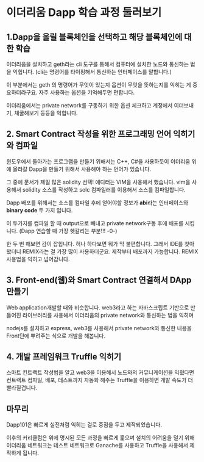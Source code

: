 # 이더리움 Dapp 학습 과정 둘러보기

## 1.Dapp을 올릴 블록체인을 선택하고 해당 블록체인에 대한 학습

이더리움을 설치하고 geth라는 cli 도구를 통해서 컴퓨터에 설치한 노드와 통신하는 법을 익힙니다. (cli는 명령어를 타이핑해서 통신하는 인터페이스를 말합니다.)

이 부분에서는 geth 의 명령어가 무엇이 있는지 옵션이 무엇을 뜻하는지를 익히는 게 중요하더라구요. 자주 사용하는 옵션을 기억해두면 편합니다.

이더리움에서는 private network를 구동하기 위한 옵션 체크하고 계정에서 이더보내기, 채굴해보기 등등을 익힙니다.

## 2. Smart Contract 작성을 위한 프로그래밍 언어 익히기와 컴파일

윈도우에서 돌아가는 프로그램을 만들기 위해서는 C++, C#을 사용하듯이 이더리움 위에 올라갈 Dapp을 만들기 위해서 사용해야 하는 언어가 있습니다.

그 중에 문서가 제일 많은 solidity 선택! 에디터는 VIM을 사용해서 했습니다. vim을 사용해서 solidity 소스를 작성하고 solc 컴파일러를 이용해서 소스를 컴파일합니다.


Dapp 배포를 위해서는 소스를 컴파일 후에 얻어야할 정보가 **abi**라는 인터페이스와 **binary code** 두 가지 입니다. 

이 두가지를 컴파일 할 때 output으로 빼내고 private network구동 후에 배포를 시킵니다. (Dapp 연습할 때 가장 헷갈리는 부분!!! -0-)

한 두 번 해보면 감이 잡힙니다. 허나 하다보면 뭐가 막 불편합니다. 그래서 IDE를 찾아봤더니 REMIX라는 걸 가장 많이 사용하더군요. 제작부터 배포까지 가능합니다. REMIX 사용법을 익히고 넘어갑니다.

## 3. Front-end(웹)와 Smart Contract 연결해서 DApp 만들기
Web application개발할 때와 비슷합니다. web3라고 하는 자바스크립트 기반으로 만들어진 라이브러리를 사용해서 이더리움의 private network와 통신하는 법을 익히며

nodejs를 설치하고 express, web3를 사용해서 private network와 통신한 내용을 Front단에 뿌려주는 식으로 개발을 해봅니다.

## 4. 개발 프레임워크 Truffle 익히기

스마트 컨트랙트 작성법을 알고 web3을 이용해서 노드와의 커뮤니케이션을 익혔다면 컨트랙트 컴파일, 배포, 테스트까지 자동화 해주는 Truffle을 이용하면 개발 속도가 더 빨라질겁니다.

## 마무리
Dapp101은 빠르게 실전처럼 익히는 걸로 중점을 두고 제작되었습니다.

이후의 커리큘럼은 위에 명시된 모든 과정을 빠르게 훑으며 설치의 어려움을 덜기 위해 이더리움 네트워크는 테스트 네트워크로 Ganache를 사용하고 Truffle을 사용해서 제작하게 됩니다.

